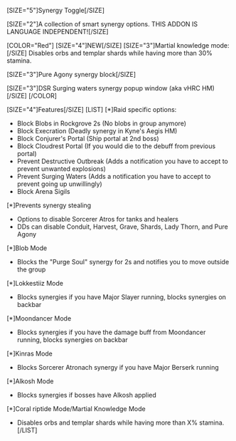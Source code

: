 [SIZE="5"]Synergy Toggle[/SIZE]

[SIZE="2"]A collection of smart synergy options.
THIS ADDON IS LANGUAGE INDEPENDENT![/SIZE]


[COLOR="Red"]
[SIZE="4"]NEW[/SIZE]
[SIZE="3"]Martial knowledge mode:[/SIZE]
Disables orbs and templar shards while having more than 30% stamina.

[SIZE="3"]Pure Agony synergy block[/SIZE]

[SIZE="3"]DSR Surging waters synergy popup window (aka vHRC HM)[/SIZE]
[/COLOR]


[SIZE="4"]Features[/SIZE]
[LIST]
[*]Raid specific options:
- Block Blobs in Rockgrove 2s (No blobs in group anymore)
- Block Execration (Deadly synergy in Kyne's Aegis HM)
- Block Conjurer's Portal (Ship portal at 2nd boss)
- Block Cloudrest Portal (If you would die to the debuff from previous portal)
- Prevent Destructive Outbreak (Adds a notification you have to accept to prevent unwanted explosions)
- Prevent Surging Waters (Adds a notification you have to accept to prevent going up unwillingly)
- Block Arena Sigils

[*]Prevents synergy stealing
- Options to disable Sorcerer Atros for tanks and healers
- DDs can disable Conduit, Harvest, Grave, Shards, Lady Thorn, and Pure Agony

[*]Blob Mode
- Blocks the "Purge Soul" synergy for 2s and notifies you to move outside the group

[*]Lokkestiiz Mode
- Blocks synergies if you have Major Slayer running, blocks synergies on backbar

[*]Moondancer Mode
- Blocks synergies if you have the damage buff from Moondancer running, blocks synergies on backbar

[*]Kinras Mode
- Blocks Sorcerer Atronach synergy if you have Major Berserk running

[*]Alkosh Mode
- Blocks synergies if bosses have Alkosh applied

[*]Coral riptide Mode/Martial Knowledge Mode
- Disables orbs and templar shards while having more than X% stamina.
[/LIST]
